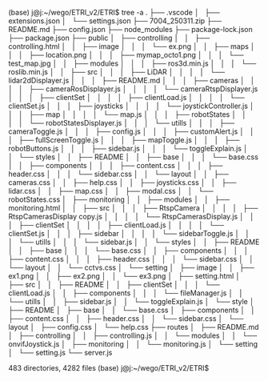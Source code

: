 
(base) j@j:~/wego/ETRI_v2/ETRI$ tree -a
.
├── .vscode
│   ├── extensions.json
│   └── settings.json
├── 7004_250311.zip
├── README.md
├── config.json
├── node_modules
├── package-lock.json
├── package.json
├── public
│   ├── controlling
│   │   ├── controlling.html
│   │   ├── image
│   │   │   └── ex.png
│   │   ├── maps
│   │   │   ├── location.png
│   │   │   ├── mymap_octo1.png
│   │   │   └── test_map.jpg
│   │   ├── modules
│   │   │   ├── ros3d.min.js
│   │   │   └── roslib.min.js
│   │   ├── src
│   │   │   ├── LiDAR
│   │   │   │   └── lidar2dDisplayer.js
│   │   │   ├── README.md
│   │   │   ├── cameras
│   │   │   │   ├── cameraRosDisplayer.js
│   │   │   │   └── cameraRtspDisplayer.js
│   │   │   ├── clientSet
│   │   │   │   ├── clientLoad.js
│   │   │   │   └── clientSet.js
│   │   │   ├── joysticks
│   │   │   │   └── joystickController.js
│   │   │   ├── map
│   │   │   │   └── map.js
│   │   │   ├── robotStates
│   │   │   │   └── robotStatesDisplayer.js
│   │   │   └── utills
│   │   │       ├── cameraToggle.js
│   │   │       ├── config.js
│   │   │       ├── customAlert.js
│   │   │       ├── fullScreenToggle.js
│   │   │       ├── mapToggle.js
│   │   │       ├── robotButtons.js
│   │   │       ├── sidebar.js
│   │   │       └── toggleExplain.js
│   │   └── styles
│   │       ├── README
│   │       ├── base
│   │       │   └── base.css
│   │       ├── components
│   │       │   ├── content.css
│   │       │   ├── header.css
│   │       │   └── sidebar.css
│   │       └── layout
│   │           ├── cameras.css
│   │           ├── help.css
│   │           ├── joysticks.css
│   │           ├── lidar.css
│   │           ├── map.css
│   │           ├── modal.css
│   │           └── robotStates.css
│   ├── monitoring
│   │   ├── modules
│   │   ├── monitoring.html
│   │   ├── src
│   │   │   ├── RtspCamera
│   │   │   │   ├── RtspCamerasDisplay copy.js
│   │   │   │   └── RtspCamerasDisplay.js
│   │   │   ├── clientSet
│   │   │   │   ├── clientLoad.js
│   │   │   │   └── clientSet.js
│   │   │   ├── sidebar
│   │   │   │   └── sidebarToggle.js
│   │   │   └── utills
│   │   │       └── sidebar.js
│   │   └── styles
│   │       ├── README
│   │       ├── base
│   │       │   └── base.css
│   │       ├── components
│   │       │   ├── content.css
│   │       │   ├── header.css
│   │       │   └── sidebar.css
│   │       └── layout
│   │           └── cctvs.css
│   └── setting
│       ├── image
│       │   ├── ex1.png
│       │   ├── ex2.png
│       │   └── ex3.png
│       ├── setting.html
│       ├── src
│       │   ├── README
│       │   ├── clientSet
│       │   │   └── clientLoad.js
│       │   ├── components
│       │   │   └── fileManager.js
│       │   └── utills
│       │       ├── sidebar.js
│       │       └── toggleExplain.js
│       └── style
│           ├── README
│           ├── base
│           │   └── base.css
│           ├── components
│           │   ├── content.css
│           │   ├── header.css
│           │   └── sidebar.css
│           └── layout
│               ├── config.css
│               └── help.css
├── routes
│   ├── README.md
│   ├── controlling
│   │   ├── controlling.js
│   │   └── modules
│   │       └── onvifJoystick.js
│   ├── monitoring
│   │   └── monitoring.js
│   └── setting
│       └── setting.js
└── server.js

483 directories, 4282 files
(base) j@j:~/wego/ETRI_v2/ETRI$ 

